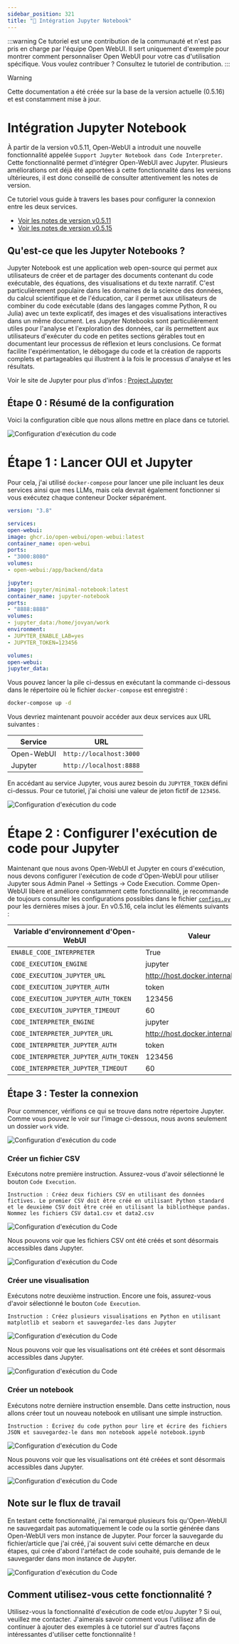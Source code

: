 ```yaml
---
sidebar_position: 321
title: "🐍 Intégration Jupyter Notebook"
---
```


:::warning
Ce tutoriel est une contribution de la communauté et n'est pas pris en charge par l'équipe Open WebUI. Il sert uniquement d'exemple pour montrer comment personnaliser Open WebUI pour votre cas d'utilisation spécifique. Vous voulez contribuer ? Consultez le tutoriel de contribution.
:::

> [!WARNING]
> Cette documentation a été créée sur la base de la version actuelle (0.5.16) et est constamment mise à jour.


# Intégration Jupyter Notebook

À partir de la version v0.5.11, Open-WebUI a introduit une nouvelle fonctionnalité appelée `Support Jupyter Notebook dans Code Interpreter`. Cette fonctionnalité permet d'intégrer Open-WebUI avec Jupyter. Plusieurs améliorations ont déjà été apportées à cette fonctionnalité dans les versions ultérieures, il est donc conseillé de consulter attentivement les notes de version.

Ce tutoriel vous guide à travers les bases pour configurer la connexion entre les deux services.

- [Voir les notes de version v0.5.11](https://github.com/open-webui/open-webui/releases/tag/v0.5.11)
- [Voir les notes de version v0.5.15](https://github.com/open-webui/open-webui/releases/tag/v0.5.14)

## Qu'est-ce que les Jupyter Notebooks ?

Jupyter Notebook est une application web open-source qui permet aux utilisateurs de créer et de partager des documents contenant du code exécutable, des équations, des visualisations et du texte narratif. C'est particulièrement populaire dans les domaines de la science des données, du calcul scientifique et de l'éducation, car il permet aux utilisateurs de combiner du code exécutable (dans des langages comme Python, R ou Julia) avec un texte explicatif, des images et des visualisations interactives dans un même document. Les Jupyter Notebooks sont particulièrement utiles pour l'analyse et l'exploration des données, car ils permettent aux utilisateurs d'exécuter du code en petites sections gérables tout en documentant leur processus de réflexion et leurs conclusions. Ce format facilite l'expérimentation, le débogage du code et la création de rapports complets et partageables qui illustrent à la fois le processus d'analyse et les résultats.

Voir le site de Jupyter pour plus d'infos : [Project Jupyter](https://jupyter.org/)

## Étape 0 : Résumé de la configuration

Voici la configuration cible que nous allons mettre en place dans ce tutoriel.

![Configuration d'exécution du code](/images/tutorials/jupyter/jupyter-code-execution.png)

# Étape 1 : Lancer OUI et Jupyter

Pour cela, j'ai utilisé `docker-compose` pour lancer une pile incluant les deux services ainsi que mes LLMs, mais cela devrait également fonctionner si vous exécutez chaque conteneur Docker séparément.

```yaml title="docker-compose.yml"
version: "3.8"

services:
open-webui:
image: ghcr.io/open-webui/open-webui:latest
container_name: open-webui
ports:
- "3000:8080"
volumes:
- open-webui:/app/backend/data

jupyter:
image: jupyter/minimal-notebook:latest
container_name: jupyter-notebook
ports:
- "8888:8888"
volumes:
- jupyter_data:/home/jovyan/work
environment:
- JUPYTER_ENABLE_LAB=yes
- JUPYTER_TOKEN=123456

volumes:
open-webui:
jupyter_data:
```

Vous pouvez lancer la pile ci-dessus en exécutant la commande ci-dessous dans le répertoire où le fichier `docker-compose` est enregistré :

```bash title="Exécuter docker-compose"
docker-compose up -d
```

Vous devriez maintenant pouvoir accéder aux deux services aux URL suivantes :

| Service | URL |
| ---------- | ----------------------- |
| Open-WebUI | `http://localhost:3000` |
| Jupyter | `http://localhost:8888` |

En accédant au service Jupyter, vous aurez besoin du `JUPYTER_TOKEN` défini ci-dessus. Pour ce tutoriel, j'ai choisi une valeur de jeton fictif de `123456`.

![Configuration d'exécution du code](/images/tutorials/jupyter/jupyter-token.png)

# Étape 2 : Configurer l'exécution de code pour Jupyter

Maintenant que nous avons Open-WebUI et Jupyter en cours d'exécution, nous devons configurer l'exécution de code d'Open-WebUI pour utiliser Jupyter sous Admin Panel -> Settings -> Code Execution. Comme Open-WebUI libère et améliore constamment cette fonctionnalité, je recommande de toujours consulter les configurations possibles dans le fichier [`configs.py`](https://github.com/open-webui/open-webui/blob/6fedd72e3973e1d13c9daf540350cd822826bf27/backend/open_webui/routers/configs.py#L72) pour les dernières mises à jour. En v0.5.16, cela inclut les éléments suivants :

| Variable d'environnement d'Open-WebUI | Valeur |
| ------------------------------------- | -------------------------------- |
| `ENABLE_CODE_INTERPRETER` | True |
| `CODE_EXECUTION_ENGINE` | jupyter |
| `CODE_EXECUTION_JUPYTER_URL` | http://host.docker.internal:8888 |
| `CODE_EXECUTION_JUPYTER_AUTH` | token |
| `CODE_EXECUTION_JUPYTER_AUTH_TOKEN` | 123456 |
| `CODE_EXECUTION_JUPYTER_TIMEOUT` | 60 |
| `CODE_INTERPRETER_ENGINE` | jupyter |
| `CODE_INTERPRETER_JUPYTER_URL` | http://host.docker.internal:8888 |
| `CODE_INTERPRETER_JUPYTER_AUTH` | token |
| `CODE_INTERPRETER_JUPYTER_AUTH_TOKEN` | 123456 |
| `CODE_INTERPRETER_JUPYTER_TIMEOUT` | 60 |

## Étape 3 : Tester la connexion

Pour commencer, vérifions ce qui se trouve dans notre répertoire Jupyter. Comme vous pouvez le voir sur l'image ci-dessous, nous avons seulement un dossier `work` vide.

![Configuration d'exécution du code](/images/tutorials/jupyter/jupyter-empty.png)

### Créer un fichier CSV

Exécutons notre première instruction. Assurez-vous d'avoir sélectionné le bouton `Code Execution`.

```
Instruction : Créez deux fichiers CSV en utilisant des données fictives. Le premier CSV doit être créé en utilisant Python standard et le deuxième CSV doit être créé en utilisant la bibliothèque pandas. Nommez les fichiers CSV data1.csv et data2.csv
```

![Configuration d'exécution du Code](/images/tutorials/jupyter/jupyter-create-csv.png)

Nous pouvons voir que les fichiers CSV ont été créés et sont désormais accessibles dans Jupyter.

![Configuration d'exécution du Code](/images/tutorials/jupyter/jupyter-view-csv.png)

### Créer une visualisation

Exécutons notre deuxième instruction. Encore une fois, assurez-vous d'avoir sélectionné le bouton `Code Execution`.

```
Instruction : Créez plusieurs visualisations en Python en utilisant matplotlib et seaborn et sauvegardez-les dans Jupyter
```

![Configuration d'exécution du Code](/images/tutorials/jupyter/jupyter-create-viz.png)

Nous pouvons voir que les visualisations ont été créées et sont désormais accessibles dans Jupyter.

![Configuration d'exécution du Code](/images/tutorials/jupyter/jupyter-view-viz.png)

### Créer un notebook

Exécutons notre dernière instruction ensemble. Dans cette instruction, nous allons créer tout un nouveau notebook en utilisant une simple instruction.

```
Instruction : Écrivez du code python pour lire et écrire des fichiers JSON et sauvegardez-le dans mon notebook appelé notebook.ipynb
```

![Configuration d'exécution du Code](/images/tutorials/jupyter/jupyter-create-notebook.png)

Nous pouvons voir que les visualisations ont été créées et sont désormais accessibles dans Jupyter.

![Configuration d'exécution du Code](/images/tutorials/jupyter/jupyter-view-notebook.png)

## Note sur le flux de travail

En testant cette fonctionnalité, j'ai remarqué plusieurs fois qu'Open-WebUI ne sauvegardait pas automatiquement le code ou la sortie générée dans Open-WebUI vers mon instance de Jupyter. Pour forcer la sauvegarde du fichier/article que j'ai créé, j'ai souvent suivi cette démarche en deux étapes, qui crée d'abord l'artéfact de code souhaité, puis demande de le sauvegarder dans mon instance de Jupyter.

![Configuration d'exécution du Code](/images/tutorials/jupyter/jupyter-workflow.png)

## Comment utilisez-vous cette fonctionnalité ?

Utilisez-vous la fonctionnalité d'exécution de code et/ou Jupyter ? Si oui, veuillez me contacter. J'aimerais savoir comment vous l'utilisez afin de continuer à ajouter des exemples à ce tutoriel sur d'autres façons intéressantes d'utiliser cette fonctionnalité !

